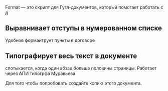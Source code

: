 Format — это скрипт для Гугл-документов, который помогает работать с д

## Выравнивает отступы в нумерованном списке
Удобнов формаитрует пункты в договоре

## Типографирует весь текст в документе
спотыкается, когда один абзац больше половины страницы. Работает через АПИ типогрфа Муравьева

Для того чтобы попробовать создайте копию этого документа.

